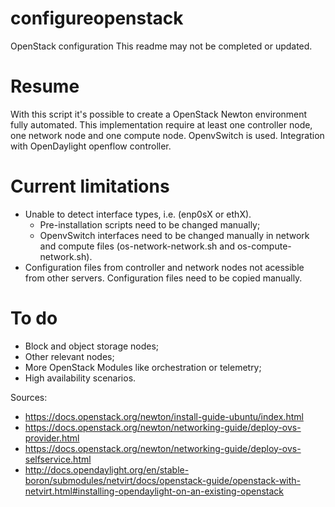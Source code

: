 # configureopenstack
OpenStack configuration
This readme may not be completed or updated.

# Resume
With this script it's possible to create a OpenStack Newton environment fully automated.
This implementation require at least one controller node, one network node and one compute node.
OpenvSwitch is used.
Integration with OpenDaylight openflow controller.

# Current limitations
- Unable to detect interface types, i.e. (enp0sX or ethX). 
  - Pre-installation scripts need to be changed manually;
  - OpenvSwitch interfaces need to be changed manually in network and compute files (os-network-network.sh and os-compute-network.sh).
- Configuration files from controller and network nodes not acessible from other servers. Configuration files need to be copied manually.

# To do
- Block and object storage nodes;
- Other relevant nodes;
- More OpenStack Modules like orchestration or telemetry;
- High availability scenarios.

Sources: 
- https://docs.openstack.org/newton/install-guide-ubuntu/index.html
- https://docs.openstack.org/newton/networking-guide/deploy-ovs-provider.html
- https://docs.openstack.org/newton/networking-guide/deploy-ovs-selfservice.html
- http://docs.opendaylight.org/en/stable-boron/submodules/netvirt/docs/openstack-guide/openstack-with-netvirt.html#installing-opendaylight-on-an-existing-openstack

